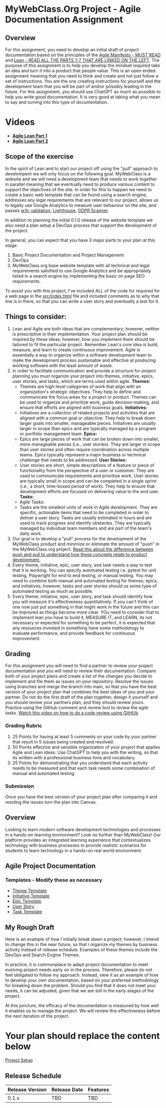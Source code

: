 # MyWebClass.Org Project - Agile Documentation Assignment

## Overview

For this assignment, you need to develop an initial draft of project documentation based on the principles of the [Agile
Manifesto - MUST READ](https://agilemanifesto.org/principles.html)
and [Lean - READ ALL THE PARTS 1-7 THAT ARE LINKED ON THE LEFT](https://www.planview.com/resources/guide/lean-principles-101/).
The purpose of this assignment is to help you
develop the mindset required take an idea and turn it into a product that people value. This is an open ended assignment
meaning that you need to think and create and not just follow a set of instructions. You are the one creating
instructions for yourself and the development team that you will be part of and/or possibly leading in the future. For
this assignment, you should use ChatGPT as much as possible to help you write good documentation. It is very good at
taking what you mean to say and turning into this type of documentation.

# Videos

- **[Agile Lean Part 1](https://youtu.be/e4FLisvf7vg)**
- **[Agile Lean Part 2](https://youtu.be/KIxQaWsG3vk)**

## Scope of the exercise

In the spirit of Lean and to start our project off using the "pull" approach to develompent we will only focus on the
following goal. MyWebClass is a website and we will need a development team that needs to work together in parallel
meaning that we eventually need to produce various content to support the objectives of the site. In order for this to
happen we need to create a basic web template that can be found using a search engine, addresses any legal requirements
that are relevant to our project, allows us to legally use Google Analytics to measure user behaviour on the site, and
passes [w3c validation](https://validator.w3.org), [Lighthouse](https://developer.chrome.com/docs/lighthouse/overview/), [GDPR Scanner](https://2gdpr.com).

In addition to planning the initial 0.1.0 release of the website template we also need a plan setup a DevOps process
that support the development of the project.

In general, you can expect that you have 3 major parts to your plan at this stage:

1. Basic Project Documentation and Project Management
2. DevOps
3. MyWebClass.org base website template with all technical and legal requirements satisfied to use Google Analytics and
   be appropriately listed in a search engine by implementing the basic on page SEO requirements.

To assist you with this project, I've included ALL of the code for required for a web page in
the [src/index.html](src/index.html) file and included comments as to why that line is in there, so that you can write a
user story and eventually a test for it.

## Things to consider:

1. Lean and Agile are both ideas that are complementary; however, neither is prescriptive in their implementation. Your
   project plan should be inspired by these ideas; however, how you implement them should be tailored to fit the
   particular project. Remember Lean's core idea is build, measure, and learn to create continuous improvement. Agile is
   essentially a way to organize within a software development team to make the development process sustainable and
   effective at producing working software with the least amount of waste.
2. In order to facilitate communication and provide a structure for project planning you must organize your project into
   themes, initiative, epics, user stories, and tasks, which are terms used within agile.
   **Themes:**
   - Themes are high-level categories of work that align with an organization's strategic objectives. They help to
     define and communicate the focus areas for a project or product. Themes can be used to organize and prioritize
     work, guide decision-making, and ensure that efforts are aligned with business goals.
     **Initiatives:**
   - Initiatives are a collection of related projects and activities that are aligned with a common goal or objective.
     They help to break down larger goals into smaller, manageable pieces. Initiatives are usually larger in scope than
     epics and are typically managed by a program or portfolio management team.
     **Epics:**
   - Epics are large pieces of work that can be broken down into smaller, more manageable pieces (i.e., user stories).
     They are larger in scope than user stories and often require coordination across multiple teams. Epics typically
     represent a major business or technical challenge that needs to be addressed.
     **User Stories:**
   - User stories are short, simple descriptions of a feature or piece of functionality from the perspective of a user
     or customer. They are used to communicate requirements and prioritize work. User stories are typically small in
     scope and can be completed in a single sprint (i.e., a short, time-boxed period of work). They help to ensure that
     development efforts are focused on delivering value to the end user.
     **Tasks:**
   - Agile Tasks:
   - Tasks are the smallest units of work in Agile development. They are specific, actionable items that need to be
     completed in order to deliver a user story. Tasks are usually estimated in hours and are used to track progress
     and identify obstacles. They are typically managed by individual team members and are part of the team's daily
     work.
3. Our goal is to develop a "pull" process for the development of the MyWebClass product and minimize or eliminate the
   amount of "push" in the MyWebClass.org
   project. [Read this about the difference between push and pull to understand how these concepts relate to product development.](documentation/reading/push_vs_pull.md)
4. Every theme, initiative, epic, user story, and task needs a way to test that it is working. You can specify automated
   testing i.e. pytest for unit testing, Playwright for end to end testing, or manual testing. You may need to combine
   both manual and automated testing for themes, epics, and initiatives; however, tasks and user stories should us some
   type of automated testing as much as possible.
5. Every theme, initiative, epic, user story, and task should identify how you will measure it's effectiveness
   quantitatively. If you can't think of one now just put something in that might work in the future and this can be
   improved as things become more clear. YOu need to consider that to implement lean you have to build it, MEASURE IT,
   and LEARN, its not necessary or expected for something to be perfect, it is expected that any resources invested in
   something have some methodology to evaluate performance, and provide feedback for continuous improvement.

## Grading

For this assignment you will need to find a partner to review your project documentation and you will need to review
their documentation. Compare both of your project plans and create a list of the changes you decide to implement and
file them as issues on your repository. Resolve the issues using branches and merge the branch into main, so that you
have the best version of your project plan that combines the best ideas of you and your partner. Do not do the first
draft of the plan together, design it yourself and you should review your partners plan, and they should review yours. Practice using the GitHub comment and review tool to review the agile tasks. [Watch this video on how to do a code review using GitHUb](https://www.youtube.com/watch?v=8fx-EaOUK2E)

### Grading Rubric

1. 25 Points for having at least 5 comments on your code by your partner that result in 5 issues being created and resolved.
2. 50 Points effective and sensible organization of your project that applies Agile and Lean ideas. Use ChatGPT to help you with the writing, so that its written with a professional business tone and vocabulary.
3. 25 Points for demonstrating that you understand that each activity needs to be measured and that each task needs some combination of manual and automated testing.

### Submission

Once you have the best version of your project plan after comparing it and resoling the issues turn the plan into Canvas.

## Overview

Looking to learn modern software development technologies and processes in a hands-on learning environment? Look no
further than MyWebClass! Our platform provides an integrated learning experience that contextualizes technology with
business processes to provide realistic scenarios for students to learn technology in a hands-on real world environment.

## Agile Project Documentation

### Templates - Modify these as necessary

- [Theme Template](documentation/templates/theme/theme_template.md)
- [Initiative Template](documentation/templates/theme/initiatives/initiative_template.md)
- [Epic Template](documentation/templates/theme/initiatives/epics/epic_template.md)
- [User Story](documentation/templates/theme/initiatives/epics/stories/story_template.md)
- [Task Template](documentation/templates/theme/initiatives/epics/stories/tasks/task_template.md)

## My Rough Draft

Here is an example of how I initially break down a project; however, I intend to change this in the near future, so that
i organize my themes by business activity instead of release schedule. Examples of these
themes include the DevOps and Search Engine Themes.

In practice, it is commonplace to adapt project documentation to meet evolving project needs early on in the process.
Therefore, please do not feel obligated to follow my approach. Instead, view it as an example of how to develop your own
documentation, based on your preferred methodology for breaking down the problem. Should you find that it does not meet
your needs, it can be adjusted, given that we are still in the early stages of the project.

At this juncture, the efficacy of the documentation is measured by how well it enables us to manage the project. We will
review this effectiveness before the next iteration of the project.

# Your plan should replace the content below

[Project Setup](documentation/theme_1/user_analytics_privacy.md)

## Release Schedule

| Release Version | Release Date | Features |
| --------------- | ------------ | -------- |
| 0.1.x           | TBD          | TBD      |
